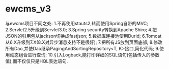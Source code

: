 ewcms_v3
=================

与ewcms项目不同之处:
1.不再使用stauts2,转而使用Spring自带的MVC;
2.Servlet2.5升级到Servlet3.0;
3.Spring security转换到Apache Shiro;
4.把JSON的引用包从jackson切换成fastjson;
5.数据库连接池使用Durid;
6.Tomcat从6.X升级到7.X(8.X对异步消息支持不是很好);
7.把所有JS放到页面底部;
8.修改所有Dao,并使Dao继承PagingAndSortingRepository<T, K>接口,简化代码;
9.使用动态组合进行查询;
10.引入Logback,能打印详细的SQL语句(包括传入的参数值),而不仅仅只是HQL表达语句.